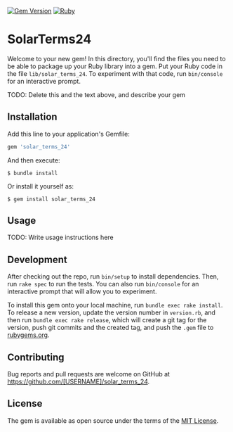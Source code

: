 [![Gem Version](https://badge.fury.io/rb/solar_terms_24.svg)](https://badge.fury.io/rb/solar_terms_24)
[![Ruby](https://github.com/kevinluo201/solar_terms_24/actions/workflows/main.yml/badge.svg)](https://github.com/kevinluo201/solar_terms_24/actions/workflows/main.yml)
# SolarTerms24

Welcome to your new gem! In this directory, you'll find the files you need to be able to package up your Ruby library into a gem. Put your Ruby code in the file `lib/solar_terms_24`. To experiment with that code, run `bin/console` for an interactive prompt.

TODO: Delete this and the text above, and describe your gem

## Installation

Add this line to your application's Gemfile:

```ruby
gem 'solar_terms_24'
```

And then execute:

    $ bundle install

Or install it yourself as:

    $ gem install solar_terms_24

## Usage

TODO: Write usage instructions here

## Development

After checking out the repo, run `bin/setup` to install dependencies. Then, run `rake spec` to run the tests. You can also run `bin/console` for an interactive prompt that will allow you to experiment.

To install this gem onto your local machine, run `bundle exec rake install`. To release a new version, update the version number in `version.rb`, and then run `bundle exec rake release`, which will create a git tag for the version, push git commits and the created tag, and push the `.gem` file to [rubygems.org](https://rubygems.org).

## Contributing

Bug reports and pull requests are welcome on GitHub at https://github.com/[USERNAME]/solar_terms_24.

## License

The gem is available as open source under the terms of the [MIT License](https://opensource.org/licenses/MIT).
